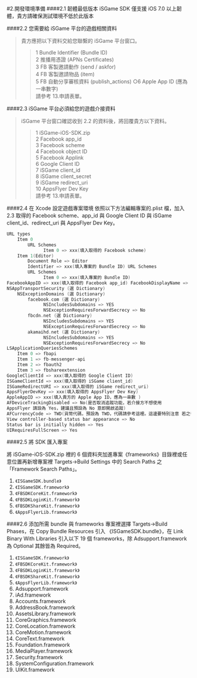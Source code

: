 #2.開發環境準備
####2.1 韌體最低版本
iSGame SDK 僅支援 iOS 7.0 以上韌體，貴方請確保測試環境不低於此版本

####2.2 您需要給 iSGame 平台的遊戲相關資料
>貴方應把以下資料交給您聯繫的 iSGame 平台窗口。 <br>
>>1 Bundle Identifier (Bundle ID)<br>
>>2 推播用憑證 (APNs Certificates)<br>
>>3 FB 客製邀請動作 (send / askfor)<br>
>>4 FB 客製邀請物品 (item)<br>
>>5 FB 自動分享審核資料 (publish_actions) ○6 Apple App ID (應為一串數字)<br>
>>請參考 13.申請表單。

####2.3 iSGame 平台必須給您的遊戲介接資料
>iSGame 平台窗口確認收到 2.2 的資料後，將回覆貴方以下資料。<br>
>>1 iSGame-iOS-SDK.zip<br>
>>2 Facebook app_id<br>
>>3 Facebook scheme<br>
>>4 Facebook object ID<br>
>>5 Facebook Applink<br>
>>6 Google Client ID<br>
>>7 iSGame client_id<br>
>>8 iSGame client_secret <br>
>>9 iSGame redirect_uri <br>
>>10 AppsFlyer Dev Key <br>
>>請參考 13.申請表單。

####2.4 在 Xcode 設定遊戲專案環境
依照以下方法編輯專案的.plist 檔，加入 2.3 取得的 Facebook scheme、app_id 與 Google Client ID 與 iSGame client_id、redirect_uri 與 AppsFlyer Dev Key。

```objectiveC
URL types
    Item 0
        URL Schemes
              Item 0 => xxx(填入取得的 Facebook scheme) 
    Item 1(Editor)
        Document Role => Editor
        Identifier => xxx(填入專案的 Bundle ID) URL Schemes
        URL Schemes
              Item 0 => xxx(填入專案的 Bundle ID)        
FacebookAppID => xxx(填入取得的 Facebook app_id) FacebookDisplayName => xxx(填入專案名稱) 
NSAppTransportSecurity (選 Dictionary)
    NSExceptionDomains (選 Dictionary) 
        facebook.com (選 Dictionary)
              NSIncludesSubdomains => YES
              NSExceptionRequiresForwardSecrecy => No
        fbcdn.net (選 Dictionary)
              NSIncludesSubdomains => YES
              NSExceptionRequiresForwardSecrecy => No
        akamaihd.net (選 Dictionary)
              NSIncludesSubdomains => YES
              NSExceptionRequiresForwardSecrecy => No
LSApplicationQueriesSchemes
    Item 0 => fbapi
    Item 1 => fb-messenger-api 
    Item 2 => fbauth2
    Item 3 => fbshareextension     
GoogleClientId => xxx(填入取得的 Google Client ID)
ISGameClientId => xxx(填入取得的 iSGame client_id)
ISGameRedirectURI => xxx(填入取得的 iSGame redirect_uri)
AppsFlyerDevKey => xxx(填入取得的 AppsFlyer Dev Key)
AppleAppID => xxx(填入貴方的 Apple App ID，應為一串數 )          
AFDeviceTrackingDisabled => No(是否取消追蹤功能，若介接方不想使用
AppsFlyer 請設為 Yes，建議且預設為 No 意即開啟追蹤)
AFCurrencyCode => TWD(貨幣代碼，預設為 TWD，代碼請參考這裡。這邊要特別注意 若之後的 trackEvent 有帶 af_currency(AFEventParamCurrency)此參數，則此事件會以 af_currency 為主)
View controller-based status bar appearance => No 
Status bar is initially hidden => Yes 
UIRequiresFullScreen => Yes
```



####2.5 將 SDK 匯入專案

將 iSGame-iOS-SDK.zip 裡的 6 個資料夾加進專案《frameworks》目錄裡或任 意位置再新增專案裡 Targets→Build Settings 中的 Search Paths 之「Framework Search Paths」。<br>

1. `《ISGameSDK.bundle》`
2. `《ISGameSDK.framework》`
3. `《FBSDKCoreKit.framework》` 
4. `《FBSDKLoginKit.framework》` 
5. `《FBSDKShareKit.framework》` 
6. `《AppsFlyerLib.framework》`



####2.6 添加所需 bundle 與 frameworks
專案裡選擇 Targets→Build Phases，在 Copy Bundle Resources 引入 《ISGameSDK.bundle》，在 Link Binary With Libraries 引入以下 19 個 frameworks，除 Adsupport.framework 為 Optional 其餘皆為 Required。

01. `《ISGameSDK.framework》`
02. `《FBSDKCoreKit.framework》` 
03. `《FBSDKLoginKit.framework》` 
04. `《FBSDKShareKit.framework》` 
05. `《AppsFlyerLib.framework》` 
06. Adsupport.framework
07. iAd.framework
08. Accounts.framework
09. AddressBook.framework
10. AssetsLibrary.framework
11. CoreGraphics.framework
12. CoreLocation.framework
13. CoreMotion.framework
14. CoreText.framework
15. Foundation.framework
16. MediaPlayer.framework
17. Security.framework
18. SystemConfiguration.framework 
19. UIKit.framework